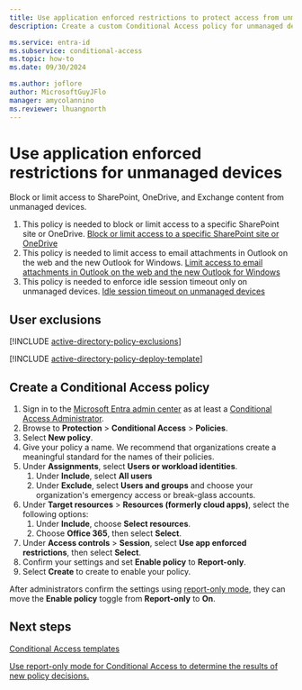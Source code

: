 ```yaml
---
title: Use application enforced restrictions to protect access from unmanaged devices
description: Create a custom Conditional Access policy for unmanaged devices.

ms.service: entra-id
ms.subservice: conditional-access
ms.topic: how-to
ms.date: 09/30/2024

ms.author: joflore
author: MicrosoftGuyJFlo
manager: amycolannino
ms.reviewer: lhuangnorth
---
```

# Use application enforced restrictions for unmanaged devices

Block or limit access to SharePoint, OneDrive, and Exchange content from unmanaged devices.

1. This policy is needed to block or limit access to a specific SharePoint site or OneDrive.
[Block or limit access to a specific SharePoint site or OneDrive](https://learn.microsoft.com/en-us/sharepoint/control-access-from-unmanaged-devices#block-or-limit-access-to-a-specific-sharepoint-site-or-onedrive)
1. This policy is needed to limit access to email attachments in Outlook on the web and the new Outlook for Windows.
[Limit access to email attachments in Outlook on the web and the new Outlook for Windows](https://learn.microsoft.com/en-us/security/zero-trust/zero-trust-identity-device-access-policies-exchange?view=o365-worldwide#limit-access-to-exchange-online-from-outlook-on-the-web)
1. This policy is needed to enforce idle session timeout only on unmanaged devices.
[Idle session timeout on unmanaged devices](https://learn.microsoft.com/en-us/microsoft-365/admin/manage/idle-session-timeout-web-apps?view=o365-worldwide#idle-session-timeout-on-unmanaged-devices)

## User exclusions
[!INCLUDE [active-directory-policy-exclusions](~/includes/entra-policy-exclude-user.md)]

[!INCLUDE [active-directory-policy-deploy-template](~/includes/entra-policy-deploy-template.md)]

## Create a Conditional Access policy

1. Sign in to the [Microsoft Entra admin center](https://entra.microsoft.com) as at least a [Conditional Access Administrator](../role-based-access-control/permissions-reference.md#conditional-access-administrator).
1. Browse to **Protection** > **Conditional Access** > **Policies**.
1. Select **New policy**.
1. Give your policy a name. We recommend that organizations create a meaningful standard for the names of their policies.
1. Under **Assignments**, select **Users or workload identities**.
   1. Under **Include**, select **All users**
   1. Under **Exclude**, select **Users and groups** and choose your organization's emergency access or break-glass accounts.
1. Under **Target resources** > **Resources (formerly cloud apps)**, select the following options:
   1. Under **Include**, choose **Select resources**.
   1. Choose **Office 365**, then select **Select**.
1. Under **Access controls** > **Session**, select **Use app enforced restrictions**, then select **Select**.
1. Confirm your settings and set **Enable policy** to **Report-only**.
1. Select **Create** to create to enable your policy.

After administrators confirm the settings using [report-only mode](howto-conditional-access-insights-reporting.md), they can move the **Enable policy** toggle from **Report-only** to **On**.

## Next steps

[Conditional Access templates](concept-conditional-access-policy-common.md)

[Use report-only mode for Conditional Access to determine the results of new policy decisions.](concept-conditional-access-report-only.md)
